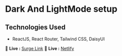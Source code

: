 # Dark And LightMode setup


## Technologies Used

- ReactJS, React Router, Tailwind CSS, DaisyUI

🔗 **Live :** [Surge Link](darkAndLightMode.surge.sh)
🔗 **Live :** [Netlify](https://dark-and-light-theme-toggle.netlify.app/)

